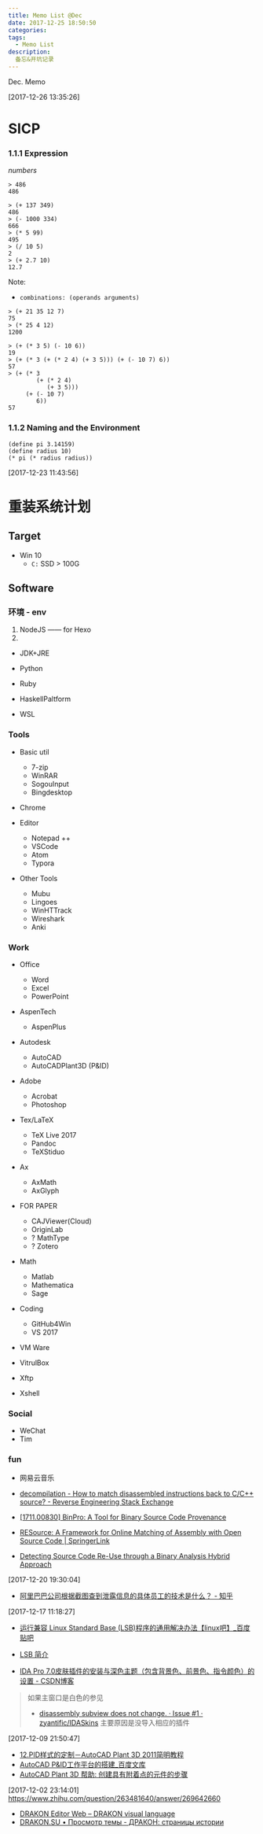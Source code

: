 ```yaml
---
title: Memo List @Dec
date: 2017-12-25 18:50:50
categories:
tags:
  - Memo List
description:
  备忘&开坑记录
---
```

Dec. Memo

<!--more-->

[2017-12-26 13:35:26]

# SICP

### 1.1.1 Expression

*numbers*

```
> 486
486
```

```
> (+ 137 349)
486
> (- 1000 334)
666
> (* 5 99)
495
> (/ 10 5)
2
> (+ 2.7 10)
12.7
```

Note:
- `combinations: (operands arguments)`

```
> (+ 21 35 12 7)
75
> (* 25 4 12)
1200
```

```
> (+ (* 3 5) (- 10 6))
19
> (+ (* 3 (+ (* 2 4) (+ 3 5))) (+ (- 10 7) 6))
57
> (+ (* 3
        (+ (* 2 4)
           (+ 3 5)))
     (+ (- 10 7)
        6))
57
```

### 1.1.2 Naming and the Environment

```
(define pi 3.14159)
(define radius 10)
(* pi (* radius radius))
```


[2017-12-23 11:43:56]

# 重装系统计划

## Target

- Win 10
  - `C:` SSD > 100G

## Software

### 环境 - env

1. NodeJS —— for Hexo
2.
- JDK+JRE
- Python
- Ruby
- HaskellPaltform

- WSL

### Tools

- Basic util
  - 7-zip
  - WinRAR
  - SogouInput
  - Bingdesktop

- Chrome

- Editor
  - Notepad ++
  - VSCode
  - Atom
  - Typora

- Other Tools
  - Mubu
  - Lingoes
  - WinHTTrack
  - Wireshark
  - Anki


### Work

- Office
  - Word
  - Excel
  - PowerPoint

- AspenTech
  - AspenPlus

- Autodesk
  - AutoCAD
  - AutoCADPlant3D (P&ID)

- Adobe
  - Acrobat
  - Photoshop

- Tex/LaTeX
  - TeX Live 2017
  - Pandoc
  - TeXStiduo

- Ax
  - AxMath
  - AxGlyph

- FOR PAPER
  - CAJViewer(Cloud)
  - OriginLab
  - ? MathType
  - ? Zotero

- Math
  - Matlab
  - Mathematica
  - Sage

- Coding
  - GitHub4Win
  - VS 2017

- VM Ware
- VitrulBox

- Xftp
- Xshell

### Social

- WeChat
- Tim

### fun
- 网易云音乐

- [decompilation - How to match disassembled instructions back to C/C++ source? - Reverse Engineering Stack Exchange](https://reverseengineering.stackexchange.com/questions/4762/how-to-match-disassembled-instructions-back-to-c-c-source)
- [[1711.00830] BinPro: A Tool for Binary Source Code Provenance](https://arxiv.org/abs/1711.00830)
- [RESource: A Framework for Online Matching of Assembly with Open Source Code | SpringerLink](https://link.springer.com/chapter/10.1007/978-3-642-37119-6_14)
- [Detecting Source Code Re-Use through a Binary Analysis Hybrid Approach](https://www.forensicmag.com/article/2013/02/detecting-source-code-re-use-through-binary-analysis-hybrid-approach)


[2017-12-20 19:30:04]
- [阿里巴巴公司根据截图查到泄露信息的具体员工的技术是什么？ - 知乎](https://www.zhihu.com/question/50735753/answer/278510105)

[2017-12-17 11:18:27]

- [运行兼容 Linux Standard Base (LSB)程序的通用解决办法【linux吧】_百度贴吧](http://tieba.baidu.com/p/2415224308)
- [LSB 简介](https://www.ibm.com/developerworks/cn/linux/l-lsb-intr/index.html)


- [IDA Pro 7.0皮肤插件的安装与深色主题（包含背景色、前景色、指令颜色）的设置 - CSDN博客](http://blog.csdn.net/lpwstr/article/details/78409727)
> 如果主窗口是白色的参见
> - [disassembly subview does not change. · Issue #1 · zyantific/IDASkins](https://github.com/zyantific/IDASkins/issues/1)
> 主要原因是没导入相应的插件

[2017-12-09 21:50:47]
- [12.PID样式的定制－AutoCAD Plant 3D 2011简明教程](http://www.iw168.cn/cad/12PID-yangshidedingzhi-AutoCAD-Plant-3D-2011-jianming-tech/)
- [AutoCAD P&ID工作平台的搭建_百度文库](https://wenku.baidu.com/view/7c9167f8bceb19e8b8f6bac3.html)
- [AutoCAD Plant 3D 帮助: 创建具有附着点的元件的步骤](http://help.autodesk.com/view/PLNT3D/2018/CHS/?guid=GUID-99ABE9A4-E8D5-49E9-8ADB-DE14FFEA17EE)


[2017-12-02 23:14:01]
https://www.zhihu.com/question/263481640/answer/269642660
- [DRAKON Editor Web – DRAKON visual language](https://drakon-editor.com/docs/drakon)
- [DRAKON.SU • Просмотр темы - ДРАКОН: страницы истории](http://forum.drakon.su/viewtopic.php?t=1252)
